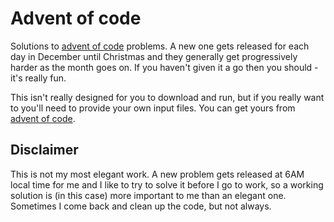 # Advent of code

Solutions to [advent of code](https://adventofcode.com) problems. A new one gets released for each day in December until Christmas and they generally get progressively harder as the month goes on. If you haven't given it a go then you should - it's really fun.

This isn't really designed for you to download and run, but if you really want to you'll need to provide your own input files. You can get yours from [advent of code](https://adventofcode.com).

## Disclaimer

This is not my most elegant work. A new problem gets released at 6AM local time for me and I like to try to solve it before I go to work, so a working solution is (in this case) more important to me than an elegant one. Sometimes I come back and clean up the code, but not always.